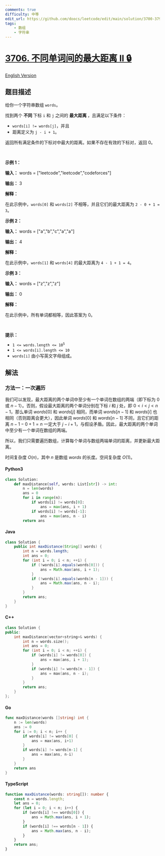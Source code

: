 ```yaml
---
comments: true
difficulty: 中等
edit_url: https://github.com/doocs/leetcode/edit/main/solution/3700-3799/3706.Maximum%20Distance%20Between%20Unequal%20Words%20in%20Array%20II/README.md
tags:
    - 数组
    - 字符串
---
```


<!-- problem:start -->

# [3706. 不同单词间的最大距离 II 🔒](https://leetcode.cn/problems/maximum-distance-between-unequal-words-in-array-ii)

[English Version](/solution/3700-3799/3706.Maximum%20Distance%20Between%20Unequal%20Words%20in%20Array%20II/README_EN.md)

## 题目描述

<!-- description:start -->

<p>给你一个字符串数组 <code>words</code>。</p>

<p>找到两个&nbsp;<strong>不同&nbsp;</strong>下标 <code>i</code> 和 <code>j</code> 之间的&nbsp;<strong>最大距离&nbsp;</strong>，且满足以下条件：</p>

<ul>
	<li><code>words[i] != words[j]</code>，并且</li>
	<li>距离定义为 <code>j - i + 1</code>。</li>
</ul>

<p>返回所有满足条件的下标对中最大的距离。如果不存在有效的下标对，返回 0。</p>

<p>&nbsp;</p>

<p><strong class="example">示例 1：</strong></p>

<div class="example-block">
<p><strong>输入：</strong> <span class="example-io">words = ["leetcode","leetcode","codeforces"]</span></p>

<p><strong>输出：</strong> <span class="example-io">3</span></p>

<p><strong>解释：</strong></p>

<p>在此示例中，<code>words[0]</code> 和 <code>words[2]</code> 不相等，并且它们的最大距离为 <code>2 - 0 + 1 = 3</code>。</p>
</div>

<p><strong class="example">示例 2：</strong></p>

<div class="example-block">
<p><strong>输入：</strong> <span class="example-io">words = ["a","b","c","a","a"]</span></p>

<p><strong>输出：</strong> <span class="example-io">4</span></p>

<p><strong>解释：</strong></p>

<p>在此示例中，<code>words[1]</code> 和 <code>words[4]</code> 的最大距离为 <code>4 - 1 + 1 = 4</code>。</p>
</div>

<p><strong class="example">示例 3：</strong></p>

<div class="example-block">
<p><strong>输入：</strong> <span class="example-io">words = ["z","z","z"]</span></p>

<p><strong>输出：</strong> <span class="example-io">0</span></p>

<p><strong>解释：</strong></p>

<p>在此示例中，所有单词都相等，因此答案为 0。</p>
</div>

<p>&nbsp;</p>

<p><strong>提示：</strong></p>

<ul>
	<li><code>1 &lt;= words.length &lt;= 10<sup>5</sup></code></li>
	<li><code>1 &lt;= words[i].length &lt;= 10</code></li>
	<li><code>words[i]</code> 由小写英文字母组成。</li>
</ul>

<!-- description:end -->

## 解法

<!-- solution:start -->

### 方法一：一次遍历

我们可以发现，最大距离的两个单词中至少有一个单词在数组的两端（即下标为 $0$ 或 $n - 1$）。否则，假设最大距离的两个单词分别在下标 $i$ 和 $j$ 处，即 $0 < i < j < n - 1$，那么单词 $\textit{words}[0]$ 和 $\textit{words}[j]$ 相同，而单词 $\textit{words}[n - 1]$ 和 $\textit{words}[i]$ 也相同（否则距离会更大），因此单词 $\textit{words}[0]$ 和 $\textit{words}[n - 1]$ 不同，且它们的距离 $n - 1 - 0 + 1 = n$ 一定大于 $j - i + 1$，与假设矛盾。因此，最大距离的两个单词中至少有一个单词在数组的两端。

所以，我们只需要遍历数组，计算每个单词与数组两端单词的距离，并更新最大距离。

时间复杂度 $O(n)$，其中 $n$ 是数组 $\textit{words}$ 的长度。空间复杂度 $O(1)$。

<!-- tabs:start -->

#### Python3

```python
class Solution:
    def maxDistance(self, words: List[str]) -> int:
        n = len(words)
        ans = 0
        for i in range(n):
            if words[i] != words[0]:
                ans = max(ans, i + 1)
            if words[i] != words[-1]:
                ans = max(ans, n - i)
        return ans
```

#### Java

```java
class Solution {
    public int maxDistance(String[] words) {
        int n = words.length;
        int ans = 0;
        for (int i = 0; i < n; ++i) {
            if (!words[i].equals(words[0])) {
                ans = Math.max(ans, i + 1);
            }
            if (!words[i].equals(words[n - 1])) {
                ans = Math.max(ans, n - i);
            }
        }
        return ans;
    }
}
```

#### C++

```cpp
class Solution {
public:
    int maxDistance(vector<string>& words) {
        int n = words.size();
        int ans = 0;
        for (int i = 0; i < n; ++i) {
            if (words[i] != words[0]) {
                ans = max(ans, i + 1);
            }
            if (words[i] != words[n - 1]) {
                ans = max(ans, n - i);
            }
        }
        return ans;
    }
};
```

#### Go

```go
func maxDistance(words []string) int {
	n := len(words)
	ans := 0
	for i := 0; i < n; i++ {
		if words[i] != words[0] {
			ans = max(ans, i+1)
		}
		if words[i] != words[n-1] {
			ans = max(ans, n-i)
		}
	}
	return ans
}
```

#### TypeScript

```ts
function maxDistance(words: string[]): number {
    const n = words.length;
    let ans = 0;
    for (let i = 0; i < n; i++) {
        if (words[i] !== words[0]) {
            ans = Math.max(ans, i + 1);
        }
        if (words[i] !== words[n - 1]) {
            ans = Math.max(ans, n - i);
        }
    }
    return ans;
}
```

<!-- tabs:end -->

<!-- solution:end -->

<!-- problem:end -->
